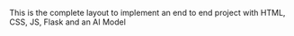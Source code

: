 This is the complete layout to implement an end to end project with HTML, CSS, JS, Flask and an AI Model
